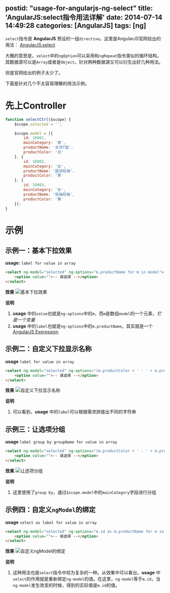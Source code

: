 postid: "usage-for-angularjs-ng-select"
title: 'AngularJS:select指令用法详解'
date: 2014-07-14 14:49:28
categories: [AngularJS]
tags: [ng]
---

`select`指令是 **AngularJS** 预设的一组`directive`。这里是AngularJS官网给出的用法： [AngularJS:select](http://docs.angularjs.org/api/ng.directive:select)

大概的意思是，`select`中的`ngOption`可以采用和`ngRepeat`指令类似的循环结构，其数据源可以是`Array`或者是`Object`。针对两种数据源又可以衍生出好几种用法。

但是官网给出的例子太少了。

下面是针对几个不太容易理解的用法示例。


# 先上Controller

```javascript
function selectCtrl($scope) {
    $scope.selected = '';

    $scope.model = [{
        id: 10001,
        mainCategory: '男',
        productName: '水洗T恤',
        productColor: '白'
    }, {
        id: 10002,
        mainCategory: '女',
        productName: '圆领短袖',
        productColor: '黑'
    }, {
        id: 10003,
        mainCategory: '女',
        productName: '短袖短袖',
        productColor: '黄'
    }];
}
```

# 示例

## 示例一：基本下拉效果


**usage:**
`label for value in array`

```html
<select ng-model="selected" ng-options="m.productName for m in model">
    <option value="">-- 请选择 --</option>
</select>
```

**效果**
![基本下拉效果](http://7xkwt1.com1.z0.glb.clouddn.com/AngularJS-select指令用法详解-001.png)

**说明**
1. **usage** 中的`value`也就是`ng-options`中的`m`，而`m`是数组`model`的一个元素，*它是一个变量*
2. **usage** 中的`label`也就是`ng-options`中的`m.productName`，其实就是一个[AngularJS Expression](http://docs.angularjs.org/guide/expression)


## 示例二：自定义下拉显示名称

**usage**
`label for value in array`

```html
<select ng-model="selected" ng-options="(m.productColor + ' - ' + m.productName) for m in model">
    <option value="">-- 请选择 --</option>
</select>
```

**效果**
![自定义下拉显示名称](http://7xkwt1.com1.z0.glb.clouddn.com/AngularJS-select指令用法详解-002.png)

**说明**
1. 可以看到，**usage** 中的`label`可以根据需求拼接出不同的字符串


## 示例三：让选项分组

**usage**
`label group by groupName for value in array`

```html
<select ng-model="selected" ng-options="(m.productColor + ' - ' + m.productName) group by m.mainCategory for m in model">
    <option value="">-- 请选择 --</option>
</select>
```

**效果**
![让选项分组](http://7xkwt1.com1.z0.glb.clouddn.com/AngularJS-select指令用法详解-003.png)

**说明**
1. 这里使用了`group by`，通过`$scope.model`中的`mainCategory`字段进行分组


## 示例四：自定义`ngModel`的绑定

**usage**
`select as label for value in array`

```html
<select ng-model="selected" ng-options="m.id as m.productName for m in model">
    <option value="">-- 请选择 --</option>
</select>
```

**效果**
![自定义ngModel的绑定](http://7xkwt1.com1.z0.glb.clouddn.com/AngularJS-select指令用法详解-004.png)

**说明**
1. 这种用法也是`select`指令中较为复杂的一种。从效果中可以看出，**usage** 中`select`的作用就是重新绑定`ng-model`的值。在这里，`ng-model`等于`m.id`，当`ng-model`发生改变的时候，得到的实际值是`m.id`的值。

